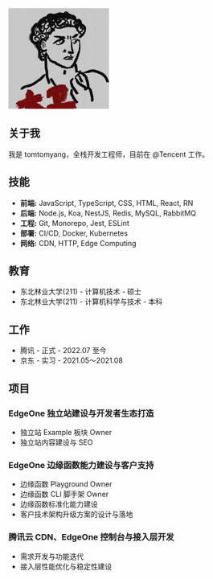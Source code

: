 <img src='./image/profile.jpeg' width='200'/>

## 关于我

我是 tomtomyang，全栈开发工程师，目前在 @Tencent 工作。

## 技能
- **前端:** JavaScript, TypeScript, CSS, HTML, React, RN
- **后端:** Node.js, Koa, NestJS, Redis, MySQL, RabbitMQ
- **工程:** Git, Monorepo, Jest, ESLint
- **部署:** CI/CD, Docker, Kubernetes
- **网络:** CDN, HTTP, Edge Computing

## 教育
- 东北林业大学(211) - 计算机技术 - 硕士
- 东北林业大学(211) - 计算机科学与技术 - 本科

## 工作
- 腾讯 - 正式 - 2022.07 至今
- 京东 - 实习 - 2021.05～2021.08

## 项目
### EdgeOne 独立站建设与开发者生态打造
- 独立站 Example 板块 Owner
- 独立站内容建设与 SEO

### EdgeOne 边缘函数能力建设与客户支持
- 边缘函数 Playground Owner
- 边缘函数 CLI 脚手架 Owner
- 边缘函数标准化能力建设
- 客户技术架构升级方案的设计与落地

### 腾讯云 CDN、EdgeOne 控制台与接入层开发
- 需求开发与功能迭代
- 接入层性能优化与稳定性建设
